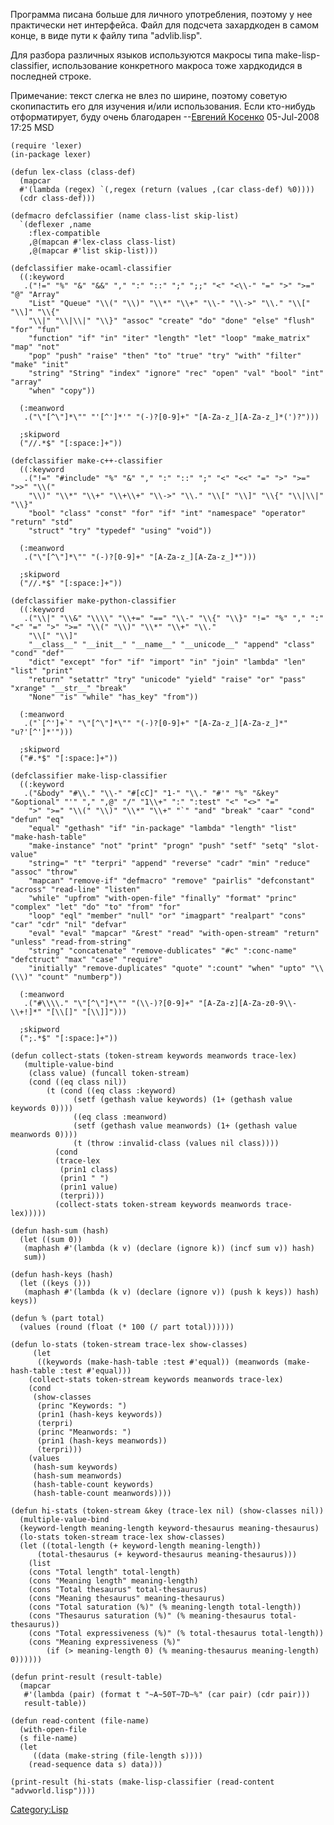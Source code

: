 Программа писана больше для личного употребления, поэтому у нее
практически нет интерфейса. Файл для подсчета захардкоден в
самом конце, в виде пути к файлу типа "advlib.lisp".

Для разбора различных языков используются макросы типа
make-lisp-classifier, использование конкретного макроса тоже хардкодидся
в последней строке.

Примечание: текст слегка не влез по ширине, поэтому советую скопипастить
его для изучения и/или использования. Если кто-нибудь отформатирует,
буду очень благодарен --[Евгений
Косенко](User:eugine_kosenko "wikilink") 05-Jul-2008 17:25 MSD

    (require 'lexer)
    (in-package lexer)

    (defun lex-class (class-def)
      (mapcar
      #'(lambda (regex) `(,regex (return (values ,(car class-def) %0))))
      (cdr class-def)))

    (defmacro defclassifier (name class-list skip-list)
      `(deflexer ,name
        :flex-compatible
        ,@(mapcan #'lex-class class-list)
        ,@(mapcar #'list skip-list)))

    (defclassifier make-ocaml-classifier
      ((:keyword
       .("!=" "%" "&" "&&" "," ":" "::" ";" ";;" "<" "<\\-" "=" ">" ">=" "@" "Array"
        "List" "Queue" "\\(" "\\)" "\\*" "\\+" "\\-" "\\->" "\\." "\\[" "\\]" "\\{"
        "\\|" "\\|\\|" "\\}" "assoc" "create" "do" "done" "else" "flush" "for" "fun"
        "function" "if" "in" "iter" "length" "let" "loop" "make_matrix" "map" "not"
        "pop" "push" "raise" "then" "to" "true" "try" "with" "filter" "make" "init"
        "string" "String" "index" "ignore" "rec" "open" "val" "bool" "int" "array"
        "when" "copy"))

      (:meanword
       .("\"[^\"]*\"" "'[^']*'" "(-)?[0-9]+" "[A-Za-z_][A-Za-z_]*(')?")))

      ;skipword
      ("//.*$" "[:space:]+"))

    (defclassifier make-c++-classifier
      ((:keyword
       .("!=" "#include" "%" "&" "," ":" "::" ";" "<" "<<" "=" ">" ">=" ">>" "\\("
        "\\)" "\\*" "\\+" "\\+\\+" "\\->" "\\." "\\[" "\\]" "\\{" "\\|\\|" "\\}"
        "bool" "class" "const" "for" "if" "int" "namespace" "operator" "return" "std"
        "struct" "try" "typedef" "using" "void"))

      (:meanword
       .("\"[^\"]*\"" "(-)?[0-9]+" "[A-Za-z_][A-Za-z_]*")))

      ;skipword
      ("//.*$" "[:space:]+"))

    (defclassifier make-python-classifier
      ((:keyword
       .("\\|" "\\&" "\\\\" "\\+=" "==" "\\-" "\\{" "\\}" "!=" "%" "," ":" "<" "=" ">" ">=" "\\(" "\\)" "\\*" "\\+" "\\."
        "\\[" "\\]"
        "__class__" "__init__" "__name__" "__unicode__" "append" "class" "cond" "def"
        "dict" "except" "for" "if" "import" "in" "join" "lambda" "len" "list" "print"
        "return" "setattr" "try" "unicode" "yield" "raise" "or" "pass" "xrange" "__str__" "break"
        "None" "is" "while" "has_key" "from"))

      (:meanword
       .("`[^']+`" "\"[^\"]*\"" "(-)?[0-9]+" "[A-Za-z_][A-Za-z_]*" "u?'[^']*'")))

      ;skipword
      ("#.*$" "[:space:]+"))

    (defclassifier make-lisp-classifier
      ((:keyword
       .("&body" "#\\." "\\-" "#[cC]" "1-" "\\." "#'" "%" "&key" "&optional" "'" "," ",@" "/" "1\\+" ":" ":test" "<" "<>" "="
        ">" ">=" "\\(" "\\)" "\\*" "\\+" "`" "and" "break" "caar" "cond" "defun" "eq"
        "equal" "gethash" "if" "in-package" "lambda" "length" "list" "make-hash-table"
        "make-instance" "not" "print" "progn" "push" "setf" "setq" "slot-value"
        "string=" "t" "terpri" "append" "reverse" "cadr" "min" "reduce" "assoc" "throw"
        "mapcan" "remove-if" "defmacro" "remove" "pairlis" "defconstant" "across" "read-line" "listen"
        "while" "upfrom" "with-open-file" "finally" "format" "princ" "complex" "let" "do" "to" "from" "for"
        "loop" "eql" "member" "null" "or" "imagpart" "realpart" "cons" "car" "cdr" "nil" "defvar"
        "eval" "eval" "mapcar" "&rest" "read" "with-open-stream" "return" "unless" "read-from-string"
        "string" "concatenate" "remove-dublicates" "#c" ":conc-name" "defctruct" "max" "case" "require"
        "initially" "remove-duplicates" "quote" ":count" "when" "upto" "\\(\\)" "count" "numberp"))

      (:meanword
       .("#\\\\." "\"[^\"]*\"" "(\\-)?[0-9]+" "[A-Za-z][A-Za-z0-9\\-\\+!]*" "[\\[]" "[\\]]")))

      ;skipword
      (";.*$" "[:space:]+"))

    (defun collect-stats (token-stream keywords meanwords trace-lex)
       (multiple-value-bind
        (class value) (funcall token-stream)
        (cond ((eq class nil))
            (t (cond ((eq class :keyword)
                  (setf (gethash value keywords) (1+ (gethash value keywords 0))))
                  ((eq class :meanword)
                  (setf (gethash value meanwords) (1+ (gethash value meanwords 0))))
                  (t (throw :invalid-class (values nil class))))
              (cond
              (trace-lex
               (prin1 class)
               (prin1 " ")
               (prin1 value)
               (terpri)))
              (collect-stats token-stream keywords meanwords trace-lex)))))

    (defun hash-sum (hash)
      (let ((sum 0))
       (maphash #'(lambda (k v) (declare (ignore k)) (incf sum v)) hash)
       sum))

    (defun hash-keys (hash)
      (let ((keys ()))
       (maphash #'(lambda (k v) (declare (ignore v)) (push k keys)) hash) keys))

    (defun % (part total)
      (values (round (float (* 100 (/ part total))))))

    (defun lo-stats (token-stream trace-lex show-classes)
         (let
          ((keywords (make-hash-table :test #'equal)) (meanwords (make-hash-table :test #'equal)))
        (collect-stats token-stream keywords meanwords trace-lex)
        (cond
         (show-classes
          (princ "Keywords: ")
          (prin1 (hash-keys keywords))
          (terpri)
          (princ "Meanwords: ")
          (prin1 (hash-keys meanwords))
          (terpri)))
        (values
         (hash-sum keywords)
         (hash-sum meanwords)
         (hash-table-count keywords)
         (hash-table-count meanwords))))

    (defun hi-stats (token-stream &key (trace-lex nil) (show-classes nil))
      (multiple-value-bind
      (keyword-length meaning-length keyword-thesaurus meaning-thesaurus)
      (lo-stats token-stream trace-lex show-classes)
      (let ((total-length (+ keyword-length meaning-length))
          (total-thesaurus (+ keyword-thesaurus meaning-thesaurus)))
        (list
        (cons "Total length" total-length)
        (cons "Meaning length" meaning-length)
        (cons "Total thesaurus" total-thesaurus)
        (cons "Meaning thesaurus" meaning-thesaurus)
        (cons "Total saturation (%)" (% meaning-length total-length))
        (cons "Thesaurus saturation (%)" (% meaning-thesaurus total-thesaurus))
        (cons "Total expressiveness (%)" (% total-thesaurus total-length))
        (cons "Meaning expressiveness (%)"
            (if (> meaning-length 0) (% meaning-thesaurus meaning-length) 0))))))

    (defun print-result (result-table)
      (mapcar
       #'(lambda (pair) (format t "~A~50T~7D~%" (car pair) (cdr pair)))
       result-table))

    (defun read-content (file-name)
      (with-open-file
      (s file-name)
      (let
         ((data (make-string (file-length s))))
        (read-sequence data s) data)))

    (print-result (hi-stats (make-lisp-classifier (read-content "advworld.lisp"))))

[Category:Lisp](Category:Lisp "wikilink")